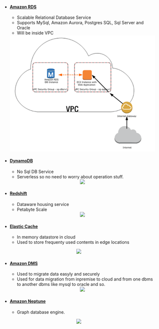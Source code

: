 - #### [Amazon RDS](https://github.com/CharlesRajendran/aws-training/blob/master/aws-rds.md)
  - Scalable Relational Database Service
  - Supports MySql, Amazon Aurora, Postgres SQL, Sql Server and Oracle
  - Will be inside VPC
  
  <div align="center"><img src="https://github.com/CharlesRajendran/aws-training/blob/master/images/8.png" /> </div>
  
- #### [DynamoDB](https://github.com/CharlesRajendran/aws-training/blob/master/aws-dynamo-db.md)
  - No Sql DB Service
  - Serverless so no need to worry about operation stuff.

  <div align="center"><img src="ttps://github.com/CharlesRajendran/aws-training/blob/master/images/9.png" /> </div>

- #### [Redshift](https://github.com/CharlesRajendran/aws-training/blob/master/aws-redshift.md)
  - Dataware housing service
  - Petabyte Scale
  
  <div align="center"><img src="ttps://github.com/CharlesRajendran/aws-training/blob/master/images/10.png" /> </div>
  
- #### [Elastic Cache](https://github.com/CharlesRajendran/aws-training/blob/master/aws-elastic-cache.md)
  - In memory datastore in cloud
  - Used to store frequenty used contents in edge locations

<div align="center"><img src="ttps://github.com/CharlesRajendran/aws-training/blob/master/images/11.jpg" /> </div>

- #### [Amazon DMS](https://github.com/CharlesRajendran/aws-training/blob/master/aws-dms.md)
  - Used to migrate data easyly and securely
  - Used for data migration from inpremise to cloud and from one dbms to another dbms like mysql to oracle and so.
  
  <div align="center"><img src="ttps://github.com/CharlesRajendran/aws-training/blob/master/images/12.png" /> </div>
  
- #### [Amazon Neptune](https://github.com/CharlesRajendran/aws-training/blob/master/aws-neptune.md)
  - Graph database engine.

<div align="center"><img src="ttps://github.com/CharlesRajendran/aws-training/blob/master/images/13.png" /> </div>
